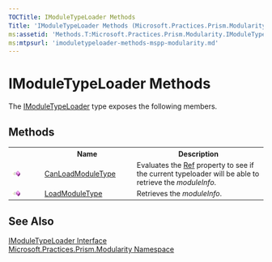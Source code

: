 ```yaml
---
TOCTitle: IModuleTypeLoader Methods
Title: 'IModuleTypeLoader Methods (Microsoft.Practices.Prism.Modularity)'
ms:assetid: 'Methods.T:Microsoft.Practices.Prism.Modularity.IModuleTypeLoader'
ms:mtpsurl: 'imoduletypeloader-methods-mspp-modularity.md'
---
```


# IModuleTypeLoader Methods

The [IModuleTypeLoader](/patterns-practices/reference/imoduletypeloader-interface-mspp-modularity) type exposes the following members.

## Methods

<table>
<colgroup>
<col width="10%" />
<col width="20%" />
<col width="40%" />
</colgroup>
<tbody><tr>
  <th>
&nbsp;
</th>
  <th>Name</th>
  <th>Description</th>
</tr>
<tr>
  <td><img src="/patterns-practices/reference/images/public-method.gif" alt="" title="Public method"/>
  </td>
  <td><a href="/patterns-practices/reference/imoduletypeloader-canloadmoduletype-method-mspp-modularity" data-raw-source="[CanLoadModuleType](/patterns-practices/reference/imoduletypeloader-canloadmoduletype-method-mspp-modularity)">CanLoadModuleType</a>
  </td>
  <td>
 <div>Evaluates the <a href="/patterns-practices/reference/moduleinfo-ref-property-mspp-modularity" data-raw-source="[Ref](/patterns-practices/reference/moduleinfo-ref-property-mspp-modularity)">Ref</a> property to see if the current typeloader will be able to retrieve the <em>moduleInfo</em>.
</div>
  </td>
</tr>
<tr>
  <td><img src="/patterns-practices/reference/images/public-method.gif" alt="" title="Public method"/>
  </td>
  <td><a href="/patterns-practices/reference/imoduletypeloader-loadmoduletype-method-mspp-modularity" data-raw-source="[LoadModuleType](/patterns-practices/reference/imoduletypeloader-loadmoduletype-method-mspp-modularity)">LoadModuleType</a>
  </td>
  <td>
 <div>
Retrieves the <em>moduleInfo</em>.
</div>
  </td>
</tr>
 </tbody>
</table>

## See Also

[IModuleTypeLoader Interface](/patterns-practices/reference/imoduletypeloader-interface-mspp-modularity)  
[Microsoft.Practices.Prism.Modularity Namespace](/patterns-practices/reference/mspp-modularity-namespace)  